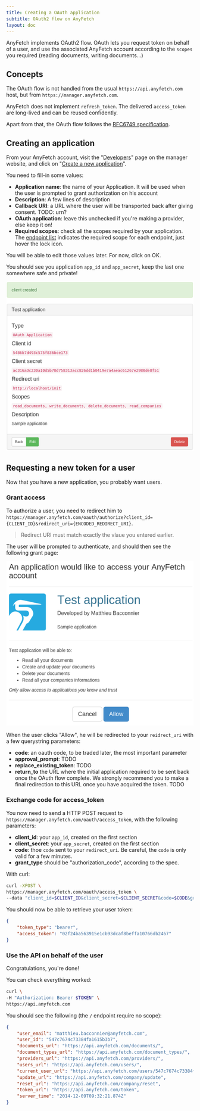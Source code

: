 ```yaml
---
title: Creating a OAuth application
subtitle: OAuth2 flow on AnyFetch
layout: doc
---
```


AnyFetch implements OAuth2 flow.
OAuth lets you request token on behalf of a user, and use the associated AnyFetch account according to the `scopes` you required (reading documents, writing documents...)

## Concepts
The OAuth flow is not handled from the usual `https://api.anyfetch.com` host, but from `https://manager.anyfetch.com`.

AnyFetch does not implement `refresh_token`. The delivered `access_token` are long-lived and can be reused confidently.

Apart from that, the OAuth flow follows the [RFC6749 specification](https://tools.ietf.org/html/rfc6749).

## Creating an application
From your AnyFetch account, visit the "[Developers](https://manager.anyfetch.com/developers)" page on the manager website, and click on "[Create a new application](https://manager.anyfetch.com/developers/new)".

You need to fill-in some values:

* **Application name**: the name of your Application. It will be used when the user is prompted to grant authorization on his account
* **Description**: A few lines of description
* **Callback URI**: a URL where the user will be transported back after giving consent. TODO: urn?
* **OAuth application**: leave this unchecked if you're making a provider, else keep it on!
* **Required scopes**: check all the scopes required by your application. The [endpoint list](/endpoints) indicates the required scope for each endpoint, just hover the lock icon.

You will be able to edit those values later. For now, click on OK.

You should see you application `app_id` and `app_secret`, keep the last one somewhere safe and private!

![App credentials](/images/tutorials/oauth/app_credentials.png)

## Requesting a new token for a user
Now that you have a new application, you probably want users.

### Grant access
To authorize a user, you need to redirect him to `https://manager.anyfetch.com/oauth/authorize?client_id={CLIENT_ID}&redirect_uri={ENCODED_REDIRECT_URI}`.

> Redirect URI must match exactly the vlaue you entered earlier.

The user will be prompted to authenticate, and should then see the following grant page:

![Grant page](/images/tutorials/oauth/grant.png)

When the user clicks "Allow", he will be redirected to your `reidrect_uri` with a few querystring parameters:

* **code**: an oauth code, to be traded later, the most important parameter
* **approval_prompt**: TODO
* **replace_existing_token**: TODO
* **return_to** the URL where the initial application required to be sent back once the OAuth flow complete. We strongly recommend you to make a final redirection to this URL once you have acquired the token. TODO

### Exchange code for access_token
You now need to send a HTTP POST request to `https://manager.anyfetch.com/oauth/access_token`, with the following parameters:

* **client_id**: your `app_id`, created on the first section
* **client_secret**: your `app_secret`, created on the first section
* **code**: thoe `code` sent to your `redirect_uri`. Be careful, the `code` is only valid for a few minutes.
* **grant_type** should be "authorization_code", according to the spec.

With curl:

```sh
curl -XPOST \
https://manager.anyfetch.com/oauth/access_token \
--data "client_id=$CLIENT_ID&client_secret=$CLIENT_SECRET&code=$CODE&grant_type=authorization_code"
```

You should now be able to retrieve your user token:

```json
{
    "token_type": "bearer",
    "access_token": "02f24ba563915e1cb93dcaf8beffa10766db2467"
}
```

### Use the API on behalf of the user
Congratulations, you're done!

You can check everything worked:

```sh
curl \
-H "Authorization: Bearer $TOKEN" \
https://api.anyfetch.com
```

You should see the following (the `/` endpoint require no scope):

```json
{
    "user_email": "matthieu.bacconnier@anyfetch.com",
    "user_id": "547c7674c73384fa1615b3b7",
    "documents_url": "https://api.anyfetch.com/documents/",
    "document_types_url": "https://api.anyfetch.com/document_types/",
    "providers_url": "https://api.anyfetch.com/providers/",
    "users_url": "https://api.anyfetch.com/users/",
    "current_user_url": "https://api.anyfetch.com/users/547c7674c73384fa1615b3b7",
    "update_url": "https://api.anyfetch.com/company/update",
    "reset_url": "https://api.anyfetch.com/company/reset",
    "token_url": "https://api.anyfetch.com/token",
    "server_time": "2014-12-09T09:32:21.874Z"
}
```
